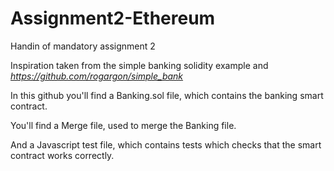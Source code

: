 # Assignment2-Ethereum

Handin of mandatory assignment 2

Inspiration taken from the simple banking solidity example and  *https://github.com/rogargon/simple_bank*

In this github you'll find a Banking.sol file, which contains the banking smart contract.

You'll find a Merge file, used to merge the Banking file.

And a Javascript test file, which contains tests which checks that the smart contract works correctly.
